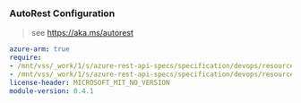 ### AutoRest Configuration

> see https://aka.ms/autorest

``` yaml
azure-arm: true
require:
- /mnt/vss/_work/1/s/azure-rest-api-specs/specification/devops/resource-manager/readme.md
- /mnt/vss/_work/1/s/azure-rest-api-specs/specification/devops/resource-manager/readme.go.md
license-header: MICROSOFT_MIT_NO_VERSION
module-version: 0.4.1

```